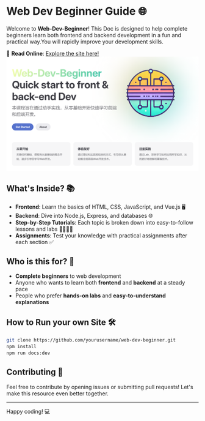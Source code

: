 # Web Dev Beginner Guide 🌐

Welcome to **Web-Dev-Beginner**! This Doc is designed to help complete beginners learn both frontend and backend development in a fun and practical way.You will rapidly improve your development skills.

🚀 **Read Online**: [Explore the site here!](https://duke486.com/vid/web)
![image](https://github.com/Duke486/Web-Dev-Beginner/blob/main/SCshot.png)
## What's Inside? 📚

- **Frontend**: Learn the basics of HTML, CSS, JavaScript, and Vue.js 🖥️
- **Backend**: Dive into Node.js, Express, and databases 🌐
- **Step-by-Step Tutorials**: Each topic is broken down into easy-to-follow lessons and labs 👩‍💻👨‍💻
- **Assignments**: Test your knowledge with practical assignments after each section ✅




## Who is this for? 🎯

- **Complete beginners** to web development
- Anyone who wants to learn both **frontend** and **backend** at a steady pace
- People who prefer **hands-on labs** and **easy-to-understand explanations**

## How to Run your own Site 🛠️
```bash
git clone https://github.com/yourusername/web-dev-beginner.git
npm install
npm run docs:dev
```

## Contributing 🤝

Feel free to contribute by opening issues or submitting pull requests! Let's make this resource even better together.

---

Happy coding! 💻
